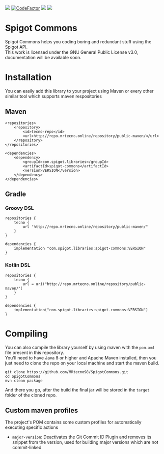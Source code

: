 ![](https://img.shields.io/github/workflow/status/MRtecno98/SpigotCommons/SpigotCommons)
[![CodeFactor](https://www.codefactor.io/repository/github/mrtecno98/spigotcommons/badge)](https://www.codefactor.io/repository/github/mrtecno98/spigotcommons)
 ![](https://img.shields.io/github/license/MRtecno98/SpigotCommons)
 ![](https://img.shields.io/badge/documentation-WIP-blue)
# Spigot Commons
Spigot Commons helps you coding boring and redundant stuff using the Spigot API.\
This work is licensed under the GNU General Public License v3.0, documentation will be available soon.

# Installation
You can easily add this library to your project using Maven or every other similar tool which supports maven respositories

## Maven
```
<repositories>
    <repository>
        <id>tecno-repo</id>
        <url>http://repo.mrtecno.online/repository/public-maven/</url>
    </repository>
</repositories>

<dependencies>
    <dependency>
        <groupId>com.spigot.libraries</groupId>
        <artifactId>spigot-commons</artifactId>
        <version>VERSION</version>
    </dependency>
</dependencies>
```

## Gradle
### Groovy DSL
```
repositories {
    tecno {
        url "http://repo.mrtecno.online/repository/public-maven/"
    }
}

dependencies {
    implementation "com.spigot.libraries:spigot-commons:VERSION"
}
```

### Kotlin DSL
```
repositories {
    tecno {
        url = uri("http://repo.mrtecno.online/repository/public-maven/")
    }
}

dependencies {
    implementation("com.spigot.libraries:spigot-commons:VERSION")
}
```

# Compiling
You can also compile the library yourself by using maven with the `pom.xml` file present in this repository. <br>
You'll need to have Java 8 or higher and Apache Maven installed, 
then you just need to clone the repo on your local machine and start the maven build.

```
git clone https://github.com/MRtecno98/SpigotCommons.git
cd SpigotCommons
mvn clean package
```

And there you go, after the build the final jar will be stored in the `target` folder of the cloned repo.


## Custom maven profiles
The project's POM contains some custom profiles for automatically executing specific actions

* `major-version`: Deactivates the Git Commit ID Plugin and removes its snippet from the version, used for building major versions which are not commit-linked
